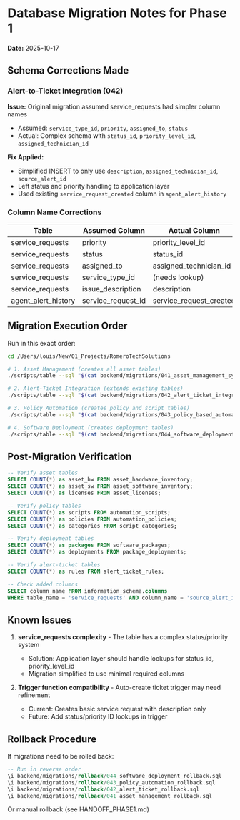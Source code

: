 # Database Migration Notes for Phase 1

**Date:** 2025-10-17

## Schema Corrections Made

### Alert-to-Ticket Integration (042)

**Issue:** Original migration assumed service_requests had simpler column names
- Assumed: `service_type_id`, `priority`, `assigned_to`, `status`
- Actual: Complex schema with `status_id`, `priority_level_id`, `assigned_technician_id`

**Fix Applied:**
- Simplified INSERT to only use `description`, `assigned_technician_id`, `source_alert_id`
- Left status and priority handling to application layer
- Used existing `service_request_created` column in `agent_alert_history`

### Column Name Corrections

| Table | Assumed Column | Actual Column |
|-------|---------------|---------------|
| service_requests | priority | priority_level_id |
| service_requests | status | status_id |
| service_requests | assigned_to | assigned_technician_id |
| service_requests | service_type_id | (needs lookup) |
| service_requests | issue_description | description |
| agent_alert_history | service_request_id | service_request_created |

## Migration Execution Order

Run in this exact order:

```bash
cd /Users/louis/New/01_Projects/RomeroTechSolutions

# 1. Asset Management (creates all asset tables)
./scripts/table --sql "$(cat backend/migrations/041_asset_management_system.sql)"

# 2. Alert-Ticket Integration (extends existing tables)
./scripts/table --sql "$(cat backend/migrations/042_alert_ticket_integration.sql)"

# 3. Policy Automation (creates policy and script tables)
./scripts/table --sql "$(cat backend/migrations/043_policy_based_automation.sql)"

# 4. Software Deployment (creates deployment tables)
./scripts/table --sql "$(cat backend/migrations/044_software_deployment.sql)"
```

## Post-Migration Verification

```sql
-- Verify asset tables
SELECT COUNT(*) as asset_hw FROM asset_hardware_inventory;
SELECT COUNT(*) as asset_sw FROM asset_software_inventory;
SELECT COUNT(*) as licenses FROM asset_licenses;

-- Verify policy tables
SELECT COUNT(*) as scripts FROM automation_scripts;
SELECT COUNT(*) as policies FROM automation_policies;
SELECT COUNT(*) as categories FROM script_categories;

-- Verify deployment tables
SELECT COUNT(*) as packages FROM software_packages;
SELECT COUNT(*) as deployments FROM package_deployments;

-- Verify alert-ticket tables
SELECT COUNT(*) as rules FROM alert_ticket_rules;

-- Check added columns
SELECT column_name FROM information_schema.columns
WHERE table_name = 'service_requests' AND column_name = 'source_alert_id';
```

## Known Issues

1. **service_requests complexity** - The table has a complex status/priority system
   - Solution: Application layer should handle lookups for status_id, priority_level_id
   - Migration simplified to use minimal required columns

2. **Trigger function compatibility** - Auto-create ticket trigger may need refinement
   - Current: Creates basic service request with description only
   - Future: Add status/priority ID lookups in trigger

## Rollback Procedure

If migrations need to be rolled back:

```sql
-- Run in reverse order
\i backend/migrations/rollback/044_software_deployment_rollback.sql
\i backend/migrations/rollback/043_policy_automation_rollback.sql
\i backend/migrations/rollback/042_alert_ticket_rollback.sql
\i backend/migrations/rollback/041_asset_management_rollback.sql
```

Or manual rollback (see HANDOFF_PHASE1.md)
